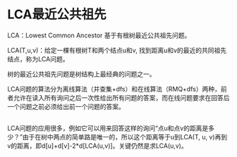 # LCA最近公共祖先

LCA：Lowest Common Ancestor  基于有根树最近公共祖先问题。

LCA(T,u,v)：给定一棵有根树T和两个结点u和v, 找到距离u和v的最近的共同祖先结点，称为LCA问题。

树的最近公共祖先问题是树结构上最经典的问题之一。

LCA问题的算法分为离线算法（并查集+dfs）和在线算法（RMQ+dfs）两种，前者允许在读入所有询问之后一次性给出所有问题的答案，而在线问题要求在回答后一个问题之前必须给出前一个问题的答案。


## 
LCA问题的应用很多，例如它可以用来回答这样的询问“点u和点v的距离是多少？”由于在树中两点的简单路是唯一的，所以这个距离等于u到LCA(T, u, v)再到v的距离，即d[u]+d[v]-2*d[LCA(u,v)]。关键仍然是求LCA(u,v)。

